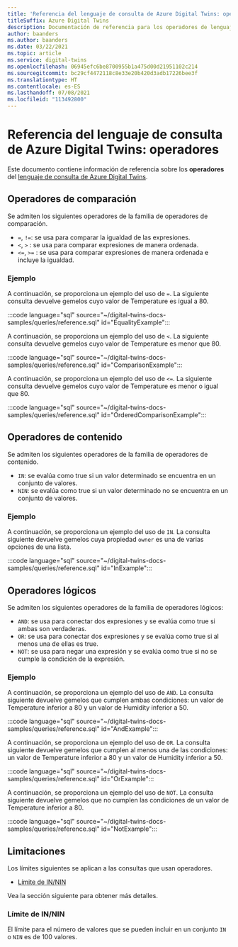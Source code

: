 ```yaml
---
title: 'Referencia del lenguaje de consulta de Azure Digital Twins: operadores'
titleSuffix: Azure Digital Twins
description: Documentación de referencia para los operadores de lenguaje de consulta de Azure Digital Twins
author: baanders
ms.author: baanders
ms.date: 03/22/2021
ms.topic: article
ms.service: digital-twins
ms.openlocfilehash: 06945efc6be8700955b1a475d00d21951102c214
ms.sourcegitcommit: bc29cf4472118c8e33e20b420d3adb17226bee3f
ms.translationtype: HT
ms.contentlocale: es-ES
ms.lasthandoff: 07/08/2021
ms.locfileid: "113492800"
---
```

# <a name="azure-digital-twins-query-language-reference-operators"></a>Referencia del lenguaje de consulta de Azure Digital Twins: operadores

Este documento contiene información de referencia sobre los **operadores** del [lenguaje de consulta de Azure Digital Twins](concepts-query-language.md).

## <a name="comparison-operators"></a>Operadores de comparación

Se admiten los siguientes operadores de la familia de operadores de comparación.

* `=`, `!=`: se usa para comparar la igualdad de las expresiones.
* `<`, `>` : se usa para comparar expresiones de manera ordenada.
* `<=`, `>=` : se usa para comparar expresiones de manera ordenada e incluye la igualdad.

### <a name="example"></a>Ejemplo

A continuación, se proporciona un ejemplo del uso de `=`. La siguiente consulta devuelve gemelos cuyo valor de Temperature es igual a 80.

:::code language="sql" source="~/digital-twins-docs-samples/queries/reference.sql" id="EqualityExample":::

A continuación, se proporciona un ejemplo del uso de `<`. La siguiente consulta devuelve gemelos cuyo valor de Temperature es menor que 80.

:::code language="sql" source="~/digital-twins-docs-samples/queries/reference.sql" id="ComparisonExample":::

A continuación, se proporciona un ejemplo del uso de `<=`. La siguiente consulta devuelve gemelos cuyo valor de Temperature es menor o igual que 80.

:::code language="sql" source="~/digital-twins-docs-samples/queries/reference.sql" id="OrderedComparisonExample":::

## <a name="contains-operators"></a>Operadores de contenido

Se admiten los siguientes operadores de la familia de operadores de contenido.

* `IN`: se evalúa como true si un valor determinado se encuentra en un conjunto de valores.
* `NIN`: se evalúa como true si un valor determinado no se encuentra en un conjunto de valores.

### <a name="example"></a>Ejemplo

A continuación, se proporciona un ejemplo del uso de `IN`. La consulta siguiente devuelve gemelos cuya propiedad `owner` es una de varias opciones de una lista.

:::code language="sql" source="~/digital-twins-docs-samples/queries/reference.sql" id="InExample":::

## <a name="logical-operators"></a>Operadores lógicos

Se admiten los siguientes operadores de la familia de operadores lógicos:
* `AND`: se usa para conectar dos expresiones y se evalúa como true si ambas son verdaderas.
* `OR`: se usa para conectar dos expresiones y se evalúa como true si al menos una de ellas es true.
* `NOT`: se usa para negar una expresión y se evalúa como true si no se cumple la condición de la expresión.

### <a name="example"></a>Ejemplo

A continuación, se proporciona un ejemplo del uso de `AND`. La consulta siguiente devuelve gemelos que cumplen ambas condiciones: un valor de Temperature inferior a 80 y un valor de Humidity inferior a 50.

:::code language="sql" source="~/digital-twins-docs-samples/queries/reference.sql" id="AndExample":::

A continuación, se proporciona un ejemplo del uso de `OR`. La consulta siguiente devuelve gemelos que cumplen al menos una de las condiciones: un valor de Temperature inferior a 80 y un valor de Humidity inferior a 50.

:::code language="sql" source="~/digital-twins-docs-samples/queries/reference.sql" id="OrExample":::

A continuación, se proporciona un ejemplo del uso de `NOT`. La consulta siguiente devuelve gemelos que no cumplen las condiciones de un valor de Temperature inferior a 80.

:::code language="sql" source="~/digital-twins-docs-samples/queries/reference.sql" id="NotExample":::

## <a name="limitations"></a>Limitaciones

Los límites siguientes se aplican a las consultas que usan operadores.
* [Límite de IN/NIN](#limit-for-innin)

Vea la sección siguiente para obtener más detalles.

### <a name="limit-for-innin"></a>Límite de IN/NIN

El límite para el número de valores que se pueden incluir en un conjunto `IN` o `NIN` es de 100 valores.
